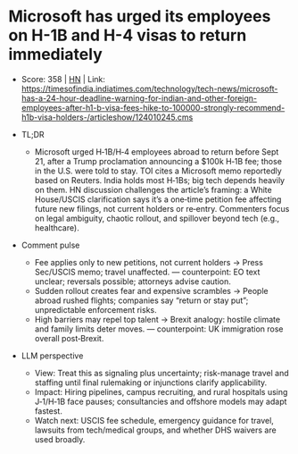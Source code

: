 # Microsoft has urged its employees on H-1B and H-4 visas to return immediately

- Score: 358 | [HN](https://news.ycombinator.com/item?id=45312877) | Link: https://timesofindia.indiatimes.com/technology/tech-news/microsoft-has-a-24-hour-deadline-warning-for-indian-and-other-foreign-employees-after-h1-b-visa-fees-hike-to-100000-strongly-recommend-h1b-visa-holders-/articleshow/124010245.cms

- TL;DR
  - Microsoft urged H‑1B/H‑4 employees abroad to return before Sept 21, after a Trump proclamation announcing a $100k H‑1B fee; those in the U.S. were told to stay. TOI cites a Microsoft memo reportedly based on Reuters. India holds most H‑1Bs; big tech depends heavily on them. HN discussion challenges the article’s framing: a White House/USCIS clarification says it’s a one‑time petition fee affecting future new filings, not current holders or re‑entry. Commenters focus on legal ambiguity, chaotic rollout, and spillover beyond tech (e.g., healthcare).

- Comment pulse
  - Fee applies only to new petitions, not current holders → Press Sec/USCIS memo; travel unaffected. — counterpoint: EO text unclear; reversals possible; attorneys advise caution.
  - Sudden rollout creates fear and expensive scrambles → People abroad rushed flights; companies say “return or stay put”; unpredictable enforcement risks.
  - High barriers may repel top talent → Brexit analogy: hostile climate and family limits deter moves. — counterpoint: UK immigration rose overall post‑Brexit.

- LLM perspective
  - View: Treat this as signaling plus uncertainty; risk-manage travel and staffing until final rulemaking or injunctions clarify applicability.
  - Impact: Hiring pipelines, campus recruiting, and rural hospitals using J‑1/H‑1B face pauses; consultancies and offshore models may adapt fastest.
  - Watch next: USCIS fee schedule, emergency guidance for travel, lawsuits from tech/medical groups, and whether DHS waivers are used broadly.

